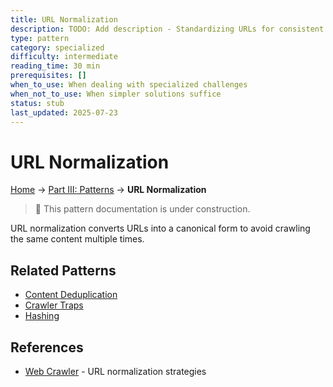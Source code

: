 ```yaml
---
title: URL Normalization
description: TODO: Add description - Standardizing URLs for consistent handling
type: pattern
category: specialized
difficulty: intermediate
reading_time: 30 min
prerequisites: []
when_to_use: When dealing with specialized challenges
when_not_to_use: When simpler solutions suffice
status: stub
last_updated: 2025-07-23
---
```

# URL Normalization


<!-- Navigation -->
[Home](../introduction/index.md) → [Part III: Patterns](index.md) → **URL Normalization**

> 🚧 This pattern documentation is under construction.

URL normalization converts URLs into a canonical form to avoid crawling the same content multiple times.

## Related Patterns
- [Content Deduplication](distributed-dedup.md)
- [Crawler Traps](crawler-traps.md)
- [Hashing](../patterns/cas.md)

## References
- [Web Crawler](../case-studies/web-crawler.md) - URL normalization strategies
